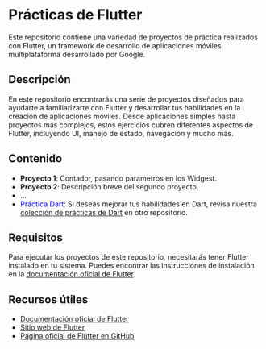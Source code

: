 # Prácticas de Flutter

Este repositorio contiene una variedad de proyectos de práctica realizados con Flutter, un framework de desarrollo de aplicaciones móviles multiplataforma desarrollado por Google.

## Descripción

En este repositorio encontrarás una serie de proyectos diseñados para ayudarte a familiarizarte con Flutter y desarrollar tus habilidades en la creación de aplicaciones móviles. Desde aplicaciones simples hasta proyectos más complejos, estos ejercicios cubren diferentes aspectos de Flutter, incluyendo UI, manejo de estado, navegación y mucho más.

## Contenido

- **Proyecto 1**: Contador, pasando parametros en los Widgest.
- **Proyecto 2**: Descripción breve del segundo proyecto.
- ...
- <span style="color:blue">Práctica Dart</span>: Si deseas mejorar tus habilidades en Dart, revisa nuestra [colección de prácticas de Dart](https://github.com/PePeWee07/Practica_Dart/tree/master) en otro repositorio.

## Requisitos

Para ejecutar los proyectos de este repositorio, necesitarás tener Flutter instalado en tu sistema. Puedes encontrar las instrucciones de instalación en la [documentación oficial de Flutter](https://flutter.dev/docs/get-started/install).


## Recursos útiles

- [Documentación oficial de Flutter](https://flutter.dev/docs)
- [Sitio web de Flutter](https://flutter.dev/)
- [Página oficial de Flutter en GitHub](https://github.com/flutter/flutter)

